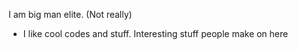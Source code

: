 I am big man elite. (Not really)
- I like cool codes and stuff. Interesting stuff people make on here
